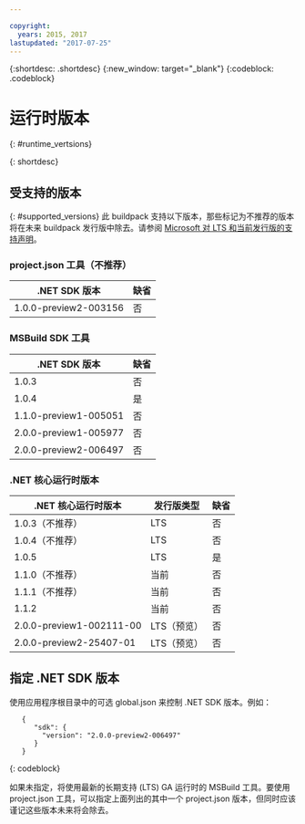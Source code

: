 ```yaml
---

copyright:
  years: 2015, 2017
lastupdated: "2017-07-25"
---
```


{:shortdesc: .shortdesc}
{:new_window: target="_blank"}
{:codeblock: .codeblock}


# 运行时版本
{: #runtime_vertsions}


{: shortdesc}

## 受支持的版本
{: #supported_versions}
此 buildpack 支持以下版本，那些标记为不推荐的版本将在未来 buildpack 发行版中除去。请参阅 [Microsoft 对 LTS 和当前发行版的支持声明](https://www.microsoft.com/net/core/support)。

### project.json 工具（不推荐）

| .NET SDK 版本   | 缺省   |
|-------------------------|---------|
| 1.0.0-preview2-003156|   否|

### MSBuild SDK 工具

| .NET SDK 版本   | 缺省   |
|-------------------------|---------|
| 1.0.3|   否|
| 1.0.4|   是|
| 1.1.0-preview1-005051   |   否|
| 2.0.0-preview1-005977   |   否|
| 2.0.0-preview2-006497   |   否|

### .NET 核心运行时版本

| .NET 核心运行时版本      | 发行版类型  | 缺省   |
|---------------------------|---------------|---------|
| 1.0.3（不推荐）        | LTS|   否|
| 1.0.4（不推荐）        | LTS|   否|
| 1.0.5                  | LTS|   是|
| 1.1.0（不推荐）        | 当前   |   否|
| 1.1.1（不推荐）        | 当前   |   否|
| 1.1.2                  | 当前   |   否|
| 2.0.0-preview1-002111-00  | LTS（预览） |   否|
| 2.0.0-preview2-25407-01   | LTS（预览） |   否|

## 指定 .NET SDK 版本

使用应用程序根目录中的可选 global.json 来控制 .NET SDK 版本。例如：
```
   {
      "sdk": {
        "version": "2.0.0-preview2-006497"
      }
   }
```
{: codeblock}

如果未指定，将使用最新的长期支持 (LTS) GA 运行时的 MSBuild 工具。要使用 project.json 工具，可以指定上面列出的其中一个 project.json 版本，但同时应该谨记这些版本未来将会除去。
